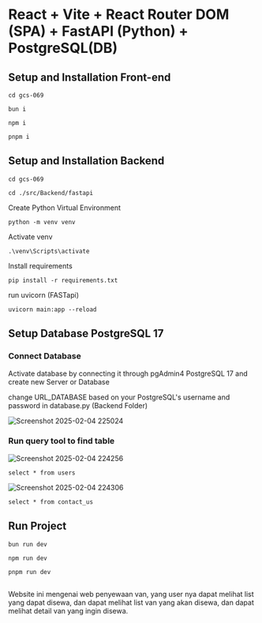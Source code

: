 # React + Vite + React Router DOM (SPA) + FastAPI (Python) + PostgreSQL(DB)

## Setup and Installation Front-end

```
cd gcs-069
```

```
bun i 
```

```
npm i 
```

```
pnpm i 
```

## Setup and Installation Backend

```
cd gcs-069
```

```
cd ./src/Backend/fastapi
```

Create Python Virtual Environment
```
python -m venv venv 
```

Activate venv
```
.\venv\Scripts\activate     
```

Install requirements
```
pip install -r requirements.txt 
```

run uvicorn (FASTapi)
```
uvicorn main:app --reload   
```

## Setup Database PostgreSQL 17

### Connect Database
Activate database by connecting it through pgAdmin4 PostgreSQL 17 and create new Server or Database

change URL_DATABASE based on your PostgreSQL's username and password in database.py (Backend Folder)

![Screenshot 2025-02-04 225024](https://github.com/user-attachments/assets/6445d330-34d6-47a0-a1a9-2016e2115a75)



### Run query tool to find table

![Screenshot 2025-02-04 224256](https://github.com/user-attachments/assets/09a469d0-ea1c-421d-8351-4f2f07cef144)
```
select * from users
```


![Screenshot 2025-02-04 224306](https://github.com/user-attachments/assets/9d32bc48-daa2-49ae-9603-17f10dcb368a)
```
select * from contact_us
```


## Run Project

```
bun run dev
```

```
npm run dev
```

```
pnpm run dev
```

##
Website ini mengenai web penyewaan van, yang user nya dapat melihat list yang dapat disewa,
dan dapat melihat list van yang akan disewa, dan dapat melihat detail van yang ingin disewa.

